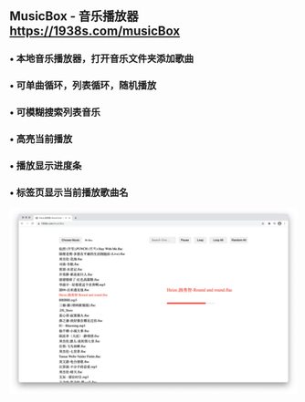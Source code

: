 ## MusicBox - 音乐播放器 https://1938s.com/musicBox

### • 本地音乐播放器，打开音乐文件夹添加歌曲

### • 可单曲循环，列表循环，随机播放
### • 可模糊搜索列表音乐
### • 高亮当前播放
### • 播放显示进度条
### • 标签页显示当前播放歌曲名

![preview](textEditor-preview.png)
